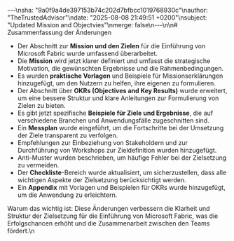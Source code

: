 ---\nsha: "9a0f9a4de397153b74c202d7bfbcc1019768930c"\nauthor: "TheTrustedAdvisor"\ndate: "2025-08-08 21:49:51 +0200"\nsubject: "Updated Mission and Objectvies"\nmerge: false\n---\n\n# Zusammenfassung der Änderungen

- Der Abschnitt zur **Mission und den Zielen** für die Einführung von Microsoft Fabric wurde umfassend überarbeitet.
- Die **Mission** wird jetzt klarer definiert und umfasst die strategische Motivation, die gewünschten Ergebnisse und die Rahmenbedingungen.
- Es wurden **praktische Vorlagen** und Beispiele für Missionserklärungen hinzugefügt, um den Nutzern zu helfen, ihre eigenen zu formulieren.
- Der Abschnitt über **OKRs (Objectives and Key Results)** wurde erweitert, um eine bessere Struktur und klare Anleitungen zur Formulierung von Zielen zu bieten.
- Es gibt jetzt spezifische **Beispiele für Ziele und Ergebnisse**, die auf verschiedene Branchen und Anwendungsfälle zugeschnitten sind.
- Ein **Messplan** wurde eingeführt, um die Fortschritte bei der Umsetzung der Ziele transparent zu verfolgen.
- Empfehlungen zur Einbeziehung von Stakeholdern und zur Durchführung von Workshops zur Zieldefinition wurden hinzugefügt.
- Anti-Muster wurden beschrieben, um häufige Fehler bei der Zielsetzung zu vermeiden.
- Der **Checkliste**-Bereich wurde aktualisiert, um sicherzustellen, dass alle wichtigen Aspekte der Zielsetzung berücksichtigt werden.
- Ein **Appendix** mit Vorlagen und Beispielen für OKRs wurde hinzugefügt, um die Anwendung zu erleichtern.

Warum das wichtig ist: Diese Änderungen verbessern die Klarheit und Struktur der Zielsetzung für die Einführung von Microsoft Fabric, was die Erfolgschancen erhöht und die Zusammenarbeit zwischen den Teams fördert.\n